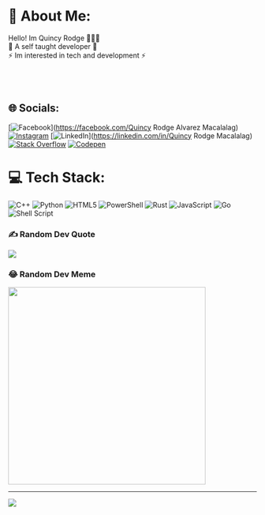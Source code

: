 # 💫 About Me:
Hello! Im Quincy Rodge  🙋🏻‍♂️<br>👾 A self taught developer 👾<br>⚡️ Im interested in tech and development ⚡️<br> <br><br><br>


## 🌐 Socials:
[![Facebook](https://img.shields.io/badge/Facebook-%231877F2.svg?logo=Facebook&logoColor=white)](https://facebook.com/Quincy Rodge Alvarez Macalalag) [![Instagram](https://img.shields.io/badge/Instagram-%23E4405F.svg?logo=Instagram&logoColor=white)](https://instagram.com/quincy_rodge) [![LinkedIn](https://img.shields.io/badge/LinkedIn-%230077B5.svg?logo=linkedin&logoColor=white)](https://linkedin.com/in/Quincy Rodge Macalalag) [![Stack Overflow](https://img.shields.io/badge/-Stackoverflow-FE7A16?logo=stack-overflow&logoColor=white)](https://stackoverflow.com/users/23902251) [![Codepen](https://img.shields.io/badge/Codepen-000000?style=for-the-badge&logo=codepen&logoColor=white)](https://codepen.io/teachmeson) 

# 💻 Tech Stack:
![C++](https://img.shields.io/badge/c++-%2300599C.svg?style=for-the-badge&logo=c%2B%2B&logoColor=white) ![Python](https://img.shields.io/badge/python-3670A0?style=for-the-badge&logo=python&logoColor=ffdd54) ![HTML5](https://img.shields.io/badge/html5-%23E34F26.svg?style=for-the-badge&logo=html5&logoColor=white) ![PowerShell](https://img.shields.io/badge/PowerShell-%235391FE.svg?style=for-the-badge&logo=powershell&logoColor=white) ![Rust](https://img.shields.io/badge/rust-%23000000.svg?style=for-the-badge&logo=rust&logoColor=white) ![JavaScript](https://img.shields.io/badge/javascript-%23323330.svg?style=for-the-badge&logo=javascript&logoColor=%23F7DF1E) ![Go](https://img.shields.io/badge/go-%2300ADD8.svg?style=for-the-badge&logo=go&logoColor=white) ![Shell Script](https://img.shields.io/badge/shell_script-%23121011.svg?style=for-the-badge&logo=gnu-bash&logoColor=white)

### ✍️ Random Dev Quote
![](https://quotes-github-readme.vercel.app/api?type=horizontal&theme=radical)

### 😂 Random Dev Meme
<img src='https://randommeme-five.vercel.app/' style="height: 400px;"/>

---
[![](https://visitcount.itsvg.in/api?id=dayummson&icon=0&color=0)](https://visitcount.itsvg.in)

<!-- Proudly created with GPRM ( https://gprm.itsvg.in ) -->
